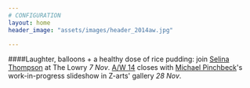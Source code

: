 ```yaml
---
# CONFIGURATION
layout: home
header_image: "assets/images/header_2014aw.jpg"

---
```

####Laughter, balloons + a healthy dose of rice pudding: join [Selina Thompson](/current/2014-autumnwinter/thompson) at The Lowry *7 Nov*. [A/W 14](/current/2014-autumnwinter) closes with [Michael Pinchbeck](/current/2014-autumnwinter/pinchbeck)'s work-in-progress slideshow in Z-arts' gallery *28 Nov*.
